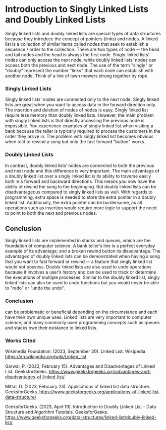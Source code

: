 # Introduction to Singly Linked Lists and Doubly Linked Lists
Singly linked lists and doubly linked lists are special types of data structures because they introduce the concept of pointers (links) and nodes. A linked list is a collection of similar items called nodes that seek to establish a sequence / order to the collection. There are two types of node -- the head and tail nodes and the head is always the first node.  Singly linked lists’ nodes can only access the next node, while doubly linked lists’ nodes can access both the previous and next node. The use of the term "singly" or "doubly" represent the number "links" that each node can establish with another node. Think of a line of lawn mowers strung together by rope.

### Singly Linked Lists
Singly linked lists’ nodes are connected only to the next node. Singly linked lists are great when you want to access data in the forward direction only. The insertion and deletion of nodes of nodes is easy. Singly linked list require less memory than doubly linked lists. However, the main problem with singly linked lists is that directly accessing the previous node is impossible. You experience examples of singly linked list when visiting a bank because the teller is typically required to process the customers in the order they arrive in. The problem with singly linked list becomes obvious when told to rewind a song but only the fast forward "button" works. 

### Doubly Linked Lists
In contrast, doubly linked lists’ nodes are connected to both the previous and next node and this difference is very important. The main advantage of a doubly linked list over a singly linked list is its ability to traverse easily both in a forward and backward directions. This means you now have the ability ot rewind the song to the beginnging. But doubly linked lists can be disadvantageous compared to singly linked lists as well. With regards to programming, extra space is needed to store the extra pointer in a doubly linked list. Additionally, the extra pointer can be burdensome, as all operations such as insertion would require more logic to support the need to point to both the next and previous nodes. 

## Conclusion
Singly linked lists are implemented in stacks and queues, which are the foundation of computer science. A bank teller's line is a perfect everyday example of its advantage; and a broken rewind button its disadvantage. The advantaged of doubly linked lists can be demonstrated when having a song that you want to fast forward or rewind -- a feature that singly linked list would not possess. Doubly linked lists are also used to undo operations because it involves a user’s history and can be used to track or determine the executions of multiple processes.  Similar to the doubly linked list, singly linked lists can also be used to undo functions but you would never be able to "redo"  or "undo the undo". 


### Conclusion
 can be problematic or beneficial depending on the circumstance and each have their own unique uses. Linked lists are very important to computer science, and many commonly used programming concepts such as queues and stacks owe their existance to linked lists.

### Works Cited
Wikimedia Foundation. (2023, September 20). Linked List. Wikipedia. https://en.wikipedia.org/wiki/Linked_list  

Garwal, P. (2023, February 15). Advantages and Disadvantages of Linked List. GeeksforGeeks. https://www.geeksforgeeks.org/advantages-and-disadvantages-of-linked-list/  

Mittal, D. (2023, February 23). Applications of linked list data structure. GeeksforGeeks. https://www.geeksforgeeks.org/applications-of-linked-list-data-structure/  

GeeksforGeeks. (2023, April 19). Introduction to Doubly Linked List – Data Structure and Algorithm Tutorials. GeeksforGeeks. https://www.geeksforgeeks.org/data-structures/linked-list/doubly-linked-list/ 
